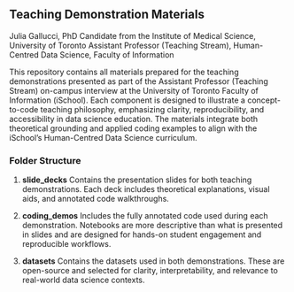 ## Teaching Demonstration Materials

Julia Gallucci, PhD Candidate from the Institute of Medical Science, University of Toronto
Assistant Professor (Teaching Stream), Human-Centred Data Science, Faculty of Information

This repository contains all materials prepared for the teaching demonstrations presented as part of the Assistant Professor (Teaching Stream) on-campus interview at the University of Toronto Faculty of Information (iSchool).
Each component is designed to illustrate a concept-to-code teaching philosophy, emphasizing clarity, reproducibility, and accessibility in data science education. The materials integrate both theoretical grounding and applied coding examples to align with the iSchool’s Human-Centred Data Science curriculum.


### Folder Structure
1. **slide_decks**
Contains the presentation slides for both teaching demonstrations.
Each deck includes theoretical explanations, visual aids, and annotated code walkthroughs.

2. **coding_demos**
Includes the fully annotated code used during each demonstration. Notebooks are more descriptive than what is presented in slides and are designed for hands-on student engagement and reproducible workflows.

3. **datasets**
Contains the datasets used in both demonstrations.
These are open-source and selected for clarity, interpretability, and relevance to real-world data science contexts.

